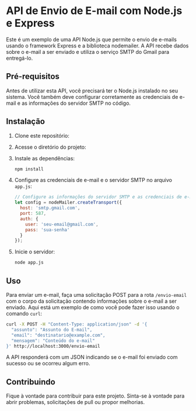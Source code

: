 
# API de Envio de E-mail com Node.js e Express

Este é um exemplo de uma API Node.js que permite o envio de e-mails usando o framework Express e a biblioteca nodemailer. A API recebe dados sobre o e-mail a ser enviado e utiliza o serviço SMTP do Gmail para entregá-lo.

## Pré-requisitos

Antes de utilizar esta API, você precisará ter o Node.js instalado no seu sistema. Você também deve configurar corretamente as credenciais de e-mail e as informações do servidor SMTP no código.

## Instalação

1. Clone este repositório:

2. Acesse o diretório do projeto:

3. Instale as dependências:

   ```bash
   npm install
   ```

4. Configure as credenciais de e-mail e o servidor SMTP no arquivo `app.js`:

   ```javascript
   // Configure as informações do servidor SMTP e as credenciais de e-mail
   let config = nodeMailer.createTransport({
     host: 'smtp.gmail.com',
     port: 587,
     auth: {
       user: 'seu-email@gmail.com',
       pass: 'sua-senha'
     }
   });
   ```

5. Inicie o servidor:

   ```bash
   node app.js
   ```

## Uso

Para enviar um e-mail, faça uma solicitação POST para a rota `/envio-email` com o corpo da solicitação contendo informações sobre o e-mail a ser enviado. Aqui está um exemplo de como você pode fazer isso usando o comando `curl`:

```bash
curl -X POST -H "Content-Type: application/json" -d '{
  "assunto": "Assunto do E-mail",
  "email": "destinatario@example.com",
  "mensagem": "Conteúdo do e-mail"
}' http://localhost:3000/envio-email
```

A API responderá com um JSON indicando se o e-mail foi enviado com sucesso ou se ocorreu algum erro.

## Contribuindo

Fique à vontade para contribuir para este projeto. Sinta-se à vontade para abrir problemas, solicitações de pull ou propor melhorias.
